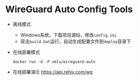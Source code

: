 # WireGuard Auto Config Tools

- 离线模式

   - Windows系统，下载项目源码，修改`config.ini`
   - 双击`build.bat`运行，自动生成配置文件到`deploy`目录下

- 在线部署模式 

    ```
    docker run -d -P vmlu/wireguard-auto
    ```

- 在线部署演示 https://api.rehiy.com/wg
